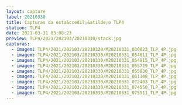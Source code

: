 ```yaml
---
layout: capture
label: 20210330
title: Capturas da esta&ccedil;&atilde;o TLP4
station: TLP4
date: 2021-03-31 03:08:23
preview: TLP4/2021/202103/20210330/stack.jpg
capturas:
  - imagem: TLP4/2021/202103/20210330/M20210331_030823_TLP_4P.jpg
  - imagem: TLP4/2021/202103/20210330/M20210331_054611_TLP_4P.jpg
  - imagem: TLP4/2021/202103/20210330/M20210331_054915_TLP_4P.jpg
  - imagem: TLP4/2021/202103/20210330/M20210331_055729_TLP_4P.jpg
  - imagem: TLP4/2021/202103/20210330/M20210331_055830_TLP_4P.jpg
  - imagem: TLP4/2021/202103/20210330/M20210331_061148_TLP_4P.jpg
  - imagem: TLP4/2021/202103/20210330/M20210331_072403_TLP_4P.jpg
  - imagem: TLP4/2021/202103/20210330/M20210331_074550_TLP_4P.jpg
  - imagem: TLP4/2021/202103/20210330/M20210331_075911_TLP_4P.jpg
---
```


